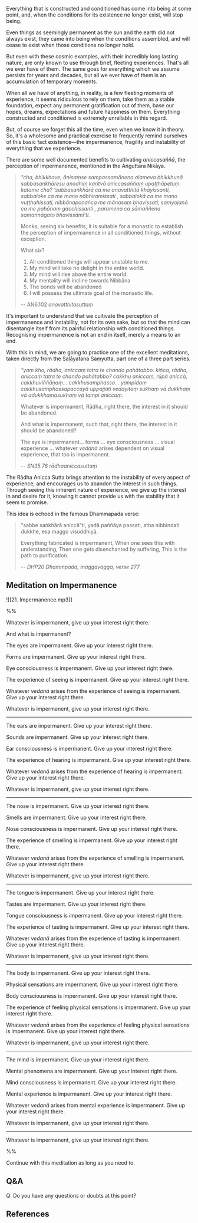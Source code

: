 Everything that is constructed and conditioned has come into being at some point, and, when the conditions for its existence no longer exist, will stop being. 

Even things as seemingly permanent as the sun and the earth did not always exist, they came into being when the conditions assembled, and will cease to exist when those conditions no longer hold. 

But even with these cosmic examples, with their incredibly long lasting nature, are only known to use through brief, fleeting experiences. That's all we ever have of them. The same goes for everything which we assume persists for years and decades, but all we ever have of them is an accumulation of temporary moments. 

When all we have of anything, in reality, is a few fleeting moments of experience, it seems ridiculous to rely on them, take them as a stable foundation, expect any permanent gratification out of them, base our hopes, dreams, expectations and future happiness on them. Everything constructed and conditioned is extremely unreliable in this regard. 

But, of course we forget this all the time, even when we know it in theory. So, it's a wholesome and practical exercise to frequently remind ourselves of this basic fact existence—the impermanence, fragility and instability of everything that we experience.

There are some well documented benefits to cultivating *aniccasaññā*, the perception of impermanence, mentioned in the Aṅguttara Nikāya. 

> *"cha, bhikkhave, ānisaṃse sampassamānena alameva bhikkhunā sabbasaṅkhāresu anodhiṃ karitvā aniccasaññaṃ upaṭṭhāpetuṃ. katame cha? ‘sabbasaṅkhārā ca me anavatthitā khāyissanti, sabbaloke ca me mano nābhiramissati , sabbalokā ca me mano vuṭṭhahissati, nibbānapoṇañca me mānasaṃ bhavissati, saṃyojanā ca me pahānaṃ gacchissanti , paramena ca sāmaññena samannāgato bhavissāmī’ti.*
> 
> Monks, seeing six benefits, it is suitable for a monastic to establish the perception of impermanence in all conditioned things, without exception.
> 
> What six?
> 
> 1. All conditioned things will appear unstable to me. 
> 2. My mind will take no delight in the entire world. 
> 3. My mind will rise above the entire world. 
> 4. My mentality will incline towards Nibbāna
> 5. The bonds will be abandoned
> 6. I will possess the ultimate goal of the monastic life.
> 
> -- AN6.102 *anavatthitasuttaṃ*

It's important to understand that we cultivate the perception of impermanence and instability, not for its own sake, but so that the mind can disentangle itself from its painful relationship with conditioned things. Recognising impermanence is not an end in itself, merely a means to an end. 

With this in mind, we are going to practice one of the excellent meditations, taken directly from the Saḷāyatana Saṃyutta, part one of a three part series. 


> *"yaṃ kho, rādha, aniccaṃ tatra te chando pahātabbo. kiñca, rādha, aniccaṃ tatra te chando pahātabbo? cakkhu aniccaṃ, rūpā aniccā, cakkhuviññāṇaṃ… cakkhusamphasso… yampidaṃ cakkhusamphassapaccayā uppajjati vedayitaṃ sukhaṃ vā dukkhaṃ vā adukkhamasukhaṃ vā tampi aniccaṃ.*
> 
> Whatever is impermanent, Rādha, right there, the interest in it should be abandoned.
> 
> And what is impermanent, such that, right there, the interest in it should be abandoned?
> 
> The eye is impermanent... forms ... eye consciousness ... visual experience ... whatever *vedanā* arises dependent on visual experience, that too is impermanent.
> 
> -- *SN35.76 rādhaaniccasuttaṃ*

The Rādha Anicca Sutta brings attention to the instability of every aspect of experience, and encourages us to abandon the interest in such things. Through seeing this inherent nature of experience, we give up the interest in and desire for it, knowing it cannot provide us with the stability that it seem to promise.

This idea is echoed in the famous Dhammapada verse:

> "sabbe saṅkhārā aniccā"ti, yadā paññāya passati,
> atha nibbindati dukkhe, esa maggo visuddhiyā.
> 
> Everything fabricated is impermanent,
> When one sees this with understanding,
> Then one gets disenchanted by suffering,
> This is the path to purification.
> 
> -- *DHP20 Dhammpada, maggavagga, verse 277*

## Meditation on Impermanence

![[21. Impermanence.mp3]]

%% 

Whatever is impermanent, give up your interest right there.

And what is impermanent?

The eyes are impermanent. Give up your interest right there.

Forms are impermanent. Give up your interest right there.

Eye consciousness is impermanent. Give up your interest right there.

The experience of seeing is impermanent. Give up your interest right there. 

Whatever *vedanā* arises from the experience of seeing is impermanent. Give up your interest right there. 

Whatever is impermanent, give up your interest right there.

---

The ears are impermanent. Give up your interest right there.

Sounds are impermanent. Give up your interest right there.

Ear consciousness is impermanent. Give up your interest right there.

The experience of hearing is impermanent. Give up your interest right there. 

Whatever *vedanā* arises from the experience of hearing is impermanent. Give up your interest right there. 

Whatever is impermanent, give up your interest right there.

---

The nose is impermanent. Give up your interest right there.

Smells are impermanent. Give up your interest right there.

Nose consciousness is impermanent. Give up your interest right there.

The experience of smelling is impermanent. Give up your interest right there. 

Whatever *vedanā* arises from the experience of smelling is impermanent. Give up your interest right there. 

Whatever is impermanent, give up your interest right there.

---
The tongue is impermanent. Give up your interest right there.

Tastes are impermanent. Give up your interest right there.

Tongue consciousness is impermanent. Give up your interest right there.

The experience of tasting is impermanent. Give up your interest right there. 

Whatever *vedanā* arises from the experience of tasting is impermanent. Give up your interest right there. 

Whatever is impermanent, give up your interest right there.

---
The body is impermanent. Give up your interest right there.

Physical sensations are impermanent. Give up your interest right there.

Body consciousness is impermanent. Give up your interest right there.

The experience of feeling physical sensations is impermanent. Give up your interest right there. 

Whatever *vedanā* arises from the experience of feeling physical sensations is impermanent. Give up your interest right there. 

Whatever is impermanent, give up your interest right there.

---
The mind is impermanent. Give up your interest right there.

Mental phenomena are impermanent. Give up your interest right there.

Mind consciousness is impermanent. Give up your interest right there.

Mental experience is impermanent. Give up your interest right there. 

Whatever *vedanā* arises from mental experience is impermanent. Give up your interest right there. 

Whatever is impermanent, give up your interest right there.

---
Whatever is impermanent, give up your interest right there.

%%

Continue with this meditation as long as you need to. 

## Q&A

Q: Do you have any questions or doubts at this point?

## References

